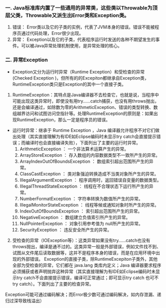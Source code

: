 ### 一. Java标准库内置了一些通用的异常类，这些类以Throwable为顶层父类，Throwable又派生出Error类和Exception类。
1. 错误： Error类以及它的子类的实例，代表了JVM本身的错误。错误不能被程序员通过代码处理，Error很少出现。
2. 异常： Exception以及它的子类，代表程序运行时发送的各种不期望发生的事件。可以被Java异常处理机制使用，是异常处理的核心。

### 二. 异常Exception
- Exception又分为运行时异常（Runtime Exception）和受检查的异常(Checked Exception )，但所有的的Excepiton都继承自Exception类，RuntimeException类只是Exception的其中一个直接子类。
1. RuntimeException：其特点是Java编译器不去检查它，也就是说，当程序中可能出现这类异常时，即使没有用try……catch捕获，也没有用throws抛出，还是会编译通过，如除数为零的ArithmeticException、错误的类型转换、数组越界访问和试图访问空指针等。处理RuntimeException的原则是：如果出现RuntimeException，那么一定是程序员的错误。
- 运行时异常：继承于 Runtime Exception ，Java 编译器允许程序不对它们做出处理（其实直接理解为有IDE如Eclipse编码时未显示try catch会直接提示错误；而编译时也会直接编译失败），下面列出了主要的运行时异常。
   1. ArithmeticException ： 一个非法算术运算产生的异常。
   2.  ArrayStoreException ： 存入数组的内容数据类型不一致所产生的异常。
   3. ArrayIndexOutOfBoundsException ： 数组索引超出范围所产生的异常。
   4. ClassCastException ： 类对象强迫转换造成不当类对象所产生的异常。
   5. IllegalArgumentException ： 程序调用时，返回错误自变量的数据类型。
   6. IllegalThreadStateException ： 线程在不合理状态下运行所产生的异常。
   7. NumberFormatException ： 字符串转换为数值所产生的异常。
   8. IllegalMonitorStateException ： 线程等候或通知对象时所产生的异常。
   9. IndexOutOfBoundsException ： 索引超出范围所产生的异常。
   10. NegativeException ： 数组建立负值索引所产生的异常。
   11. NullPointerException ： 对象引用参考值为 null所产生的异常。
   12. SecurityException ： 违反安全所产生的异常。
2. 受检查的异常（IOException等）：这类异常如果没有try……catch也没有throws抛出，编译是通不过的。这类异常一般是外部错误，例如文件找不到、试图从文件尾后读取数据等，这并不是程序本身的错误，而是在应用环境中出现的外部错误。
Exception的直接子类，除RuntimeExcepiton子类外，其他全部为受检查的异常，它们都在 java.lang 类库内定义；Java 编译器要求程序必须捕获或者声明抛弃这种异常（其实直接理解为有IDE如Eclipse编码时未显示try catch不会直接提示错误，编译可正常通过；即可显示try catch 也可不 try catch）。下面列出了主要的检查异常。


Exception可能可通过编码解决；而Error极少数可通过编码解决，如内存泄漏、递归过深导致栈溢出）
